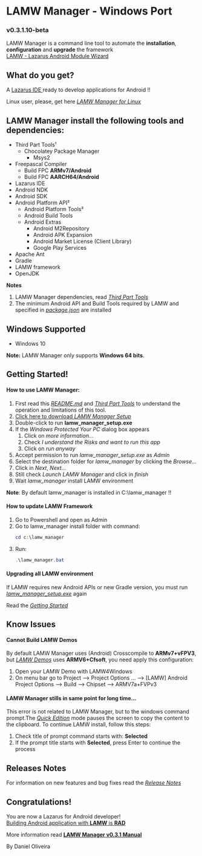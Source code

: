<head>
  <meta name="robots" content="noindex">
 </head>

LAMW Manager - Windows Port
===
### v0.3.1.10-beta ###

LAMW Manager is a command line tool to automate the **installation**, **configuration** and **upgrade** the framework<br/>[LAMW - Lazarus Android Module Wizard](https://github.com/jmpessoa/lazandroidmodulewizard)

What do you get?
---
A [Lazarus IDE ](http://www.lazarus-ide.org) ready to develop applications for Android !!

Linux user, please, get here [*LAMW Manager for Linux*](https://github.com/dosza/LAMWManager-linux)

LAMW Manager install the following tools and dependencies:
---

+	Third Part Tools¹
	+	Chocolatey Package Manager
		+	Msys2
+	Freepascal Compiler
	+	Build FPC **ARMv7/Android**
	+	Build FPC **AARCH64/Android**
+	Lazarus IDE
+	Android NDK
+	Android SDK
+	Android Platform API²
	+	Android Platform Tools²
	+ 	Android Build Tools
	+	Android Extras
		+	Android M2Repository
		+	Android APK Expansion
		+	Android Market License (Client Library)
		+	Google Play Services
+	Apache Ant
+	Gradle
+	LAMW framework
+	OpenJDK

**Notes**
1. LAMW Manager dependencies, read [*Third Part Tools*](https://github.com/dosza/LAMWManager-win/blob/master/lamw_manager/docs/third_party.md)
2. The minimum Android API and Build Tools required by LAMW and specified in [*package.json*](https://github.com/jmpessoa/lazandroidmodulewizard/blob/master/package.json) are installed 

Windows Supported
---
+	Windows 10

**Note:** LAMW Manager only supports **Windows 64 bits**.

Getting Started!
---
#### How to use LAMW Manager: ####

1)	First read this [*README.md*](https://github.com/dosza/LAMWManager-win) and [*Third Part Tools*](https://github.com/dosza/LAMWManager-win/blob/master/lamw_manager/docs/third_party.md) to understand the operation and limitations of this tool.
2)	[Click here to download *LAMW Manager Setup* ](https://github.com/dosza/lamWManager-win/releases/latest/download/lamw_manager_setup.exe) 
3)	Double-click to run **lamw_manager_setup.exe**
4)  If the *Windows Protected Your PC* dialog box appears
	1)	Click on *more information...*
	2)	Check *I understand the Risks and want to run this app*
	3)	Click on *run anyway* 
5)	Accept permission to run *lamw_manager_setup.exe* as *Admin*
6)  Select the destination folder for *lamw_manager* by clicking the *Browse...* 
7)	Click in *Next*, *Next*...
8)	Still check *Launch LAMW Manager* and click in *finish*
19) Wait *lamw_manager* install LAMW environment


**Note**: By default lamw_manager is installed in C:\lamw_manager !!


#### How to update LAMW Framework ####

1. Go to Powershell and open as Admin 
2. Go to lamw_manager install folder with command:
	```powershell
	cd c:\lamw_manager
	```
3. Run:
	```powershell
	.\lamw_manager.bat
	```
#### Upgrading all LAMW environment ####

If LAMW requires new Android APIs or new Gradle version, you must run [*lamw_manager_setup.exe*](https://github.com/dosza/lamWManager-win/releases/latest/download/lamw_manager_setup.exe) again

Read the [*Getting Started*](#getting-started)


Know Issues
---

#### Cannot Build LAMW Demos ####

By default LAMW Manager uses (Android) Crosscompile to **ARMv7+vFPV3**, but [*LAMW Demos*](https://github.com/jmpessoa/lazandroidmodulewizard/tree/master/demos) uses **ARMV6+Cfsoft**, you need apply this configuration:
1.	Open your LAMW Demo with LAMW4Windows
2.	On menu bar go to Project --> Project Options ... --> [LAMW] Android Project Options --> Build --> Chipset --> ARMV7a+FVPv3

#### LAMW Manager stills in same point for long time... ####
This error is not related to LAMW Manager, but to the windows command prompt.The [*Quick Edition*](https://stackoverflow.com/questions/13599822/command-prompt-gets-stuck-and-continues-on-enter-key-press) mode pauses the screen to copy the content to the clipboard. To continue LAMW install, follow this steps:
1. Check title of prompt command starts with: **Selected**
2. If the prompt title starts with **Selected**, press Enter to continue the process 

Releases Notes
---
For information on new features and bug fixes read the [*Release Notes*](https://github.com/dosza/LAMWManager-win/tree/v0.3.x/lamw_manager/docs/releases_notes.md#latest)

Congratulations!
---
You are now a Lazarus for Android developer!<br/>[Building Android application with **LAMW** is **RAD**](https://drive.google.com/open?id=1CeDDpuDfRwYrKpN7VHbossH6GfZUfqjm)<br/>

More information read [**LAMW Manager v0.3.1 Manual**](https://github.com/dosza/LAMWManager-win/blob/v0.3.x/lamw_manager/docs/man.md)

By Daniel Oliveira
